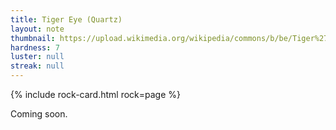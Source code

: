 ```yaml
---
title: Tiger Eye (Quartz)
layout: note
thumbnail: https://upload.wikimedia.org/wikipedia/commons/b/be/Tiger%27s_eye.jpg
hardness: 7
luster: null
streak: null
---
```

{% include rock-card.html rock=page %}

Coming soon.
